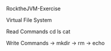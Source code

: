 RocktheJVM-Exercise

Virtual File System

Read Commands
cd
ls
cat

Write Commands
-> mkdir 
-> rm
-> echo
